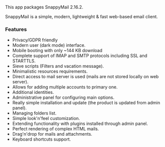 This app packages SnappyMail <upstream>2.16.2</upstream>.

SnappyMail is a simple, modern, lightweight & fast web-based email client.

### Features
 * Privacy/GDPR friendly
 * Modern user (dark mode) interface.
 * Mobile booting with only ~144 KB download
 * Complete support of IMAP and SMTP protocols including SSL and STARTTLS.
 * Sieve scripts (Filters and vacation message).
 * Minimalistic resources requirements.
 * Direct access to mail server is used (mails are not stored locally on web server).
 * Allows for adding multiple accounts to primary one.
 * Additional identities.
 * Administrative panel for configuring main options.
 * Really simple installation and update (the product is updated from admin panel).
 * Managing folders list.
 * Simple look'n'feel customization.
 * Extending functionality with plugins installed through admin panel.
 * Perfect rendering of complex HTML mails.
 * Drag'n'drop for mails and attachments.
 * Keyboard shortcuts support.
